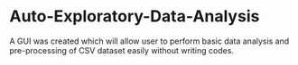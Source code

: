 # Auto-Exploratory-Data-Analysis
A GUI was created which will allow user to perform basic data analysis and pre-processing of CSV dataset easily without writing codes.

